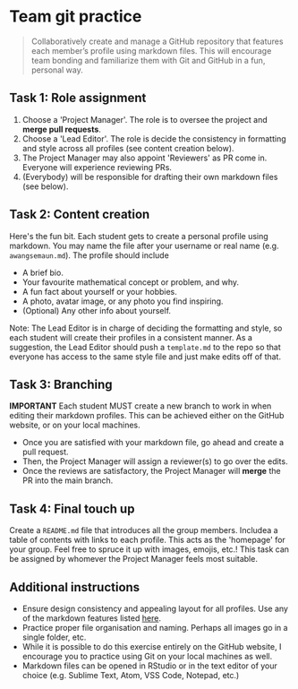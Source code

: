 # Team git practice

> Collaboratively create and manage a GitHub repository that features each member’s profile using markdown files. This will encourage team bonding and familiarize them with Git and GitHub in a fun, personal way.

## Task 1: Role assignment

1. Choose a 'Project Manager'. The role is to oversee the project and **merge pull requests**.
2. Choose a 'Lead Editor'. The role is decide the consistency in formatting and style across all profiles (see content creation below).
3. The Project Manager may also appoint 'Reviewers' as PR come in. Everyone will experience reviewing PRs.
4. (Everybody) will be responsible for drafting their own markdown files (see below).

## Task 2: Content creation

Here's the fun bit. Each student gets to create a personal profile using markdown. You may name the file after your username or real name (e.g. `awangsemaun.md`). The profile should include

- A brief bio.
- Your favourite mathematical concept or problem, and why.
- A fun fact about yourself or your hobbies.
- A photo, avatar image, or any photo you find inspiring.
- (Optional) Any other info about yourself.

Note: The Lead Editor is in charge of deciding the formatting and style, so each student will create their profiles in a consistent manner. As a suggestion, the Lead Editor should push a `template.md` to the repo so that everyone has access to the same style file and just make edits off of that.

## Task 3: Branching

**IMPORTANT** Each student MUST create a new branch to work in when editing their markdown profiles. This can be achieved either on the GitHub website, or on your local machines.

- Once you are satisfied with your markdown file, go ahead and create a pull request. 
- Then, the Project Manager will assign a reviewer(s) to go over the edits.
- Once the reviews are satisfactory, the Project Manager will **merge** the PR into the main branch.

## Task 4: Final touch up

Create a `README.md` file that introduces all the group members. Includea a table of contents with links to each profile. This acts as the 'homepage' for your group. Feel free to spruce it up with images, emojis, etc.! This task can be assigned by whomever the Project Manager feels most suitable.

## Additional instructions

- Ensure design consistency and appealing layout for all profiles. Use any of the markdown features listed [here](https://github.com/adam-p/markdown-here/wiki/Markdown-Cheatsheet).
- Practice proper file organisation and naming. Perhaps all images go in a single folder, etc.
- While it is possible to do this exercise entirely on the GitHub website, I encourage you to practice using Git on your local machines as well.
- Markdown files can be opened in RStudio or in the text editor of your choice (e.g. Sublime Text, Atom, VSS Code, Notepad, etc.)


